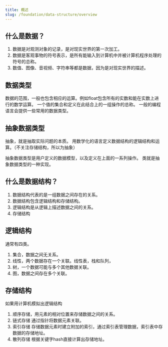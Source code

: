 ```yaml
---
title: 概述
slug: /foundation/data-structure/overview
---
```


## 什么是数据？
1. 数据是对观测对象的记录，是对现实世界的第一次加工。
2. 数据是客观事物的符号表示，是所有能输入到计算机中并被计算机程序处理的符号的总称。
3. 数值、图像、音视频、字符串等都是数据，因为是对现实世界的描述。

## 数据类型
数据的范围，一般也包含相应的运算。例如float包含所有的实数和能在实数上进行的数学运算。
一个值的集合和定义在此结合上的一组操作的总称。
一般的编程语言会提供一些常用的数据类型。

## 抽象数据类型
抽象，就是抽取实际问题的本质。
用数学化的语言定义数据结构的逻辑结构和运算。（不关注存储结构，所以为抽象）

抽象数据类型是用户定义的数据模型，以及定义在上面的一系列操作。
类就是抽象数据类型的一种实现。

## 什么是数据结构？
1. 数据结构代表的是一组数据之间存在的关系。
2. 数据结构包含逻辑结构和存储结构。
3. 逻辑结构是从逻辑上描述数据之间的关系。
4. 存储结构

## 逻辑结构
通常有四类。
1. 集合，数据之间无关系。
2. 线性，两个数据存在一个关联。线性表，栈和队列，
3. 树，一个数据可能与多个其他数据关联。
4. 图，数据之间存在多个关联。

## 存储结构
如果用计算机模拟出逻辑结构
1. 顺序存储，用元素的相对位置来存储数据之间的关系。
2. 链式存储 通过指针将数据元素关联。
3. 索引存储 存储数据元素时建立附加的索引，通过索引表管理数据，索引表中存数据的存储地址。
4. 散列存储 根据关键字hash直接计算出存储地址。

## 